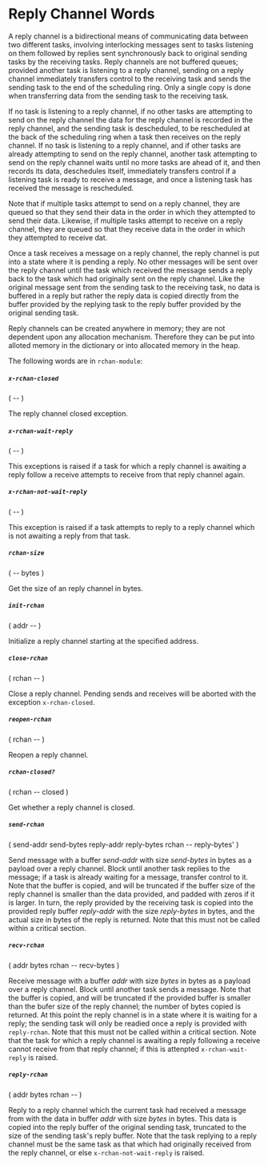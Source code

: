 # Reply Channel Words

A reply channel is a bidirectional means of communicating data between two different tasks, involving interlocking messages sent to tasks listening on them followed by replies sent synchronously back to original sending tasks by the receiving tasks. Reply channels are not buffered queues; provided another task is listening to a reply channel, sending on a reply channel immediately transfers control to the receiving task and sends the sending task to the end of the scheduling ring. Only a single copy is done when transferring data from the sending task to the receiving task.

If no task is listening to a reply channel, if no other tasks are attempting to send on the reply channel the data for the reply channel is recorded in the reply channel, and the sending task is descheduled, to be rescheduled at the back of the scheduling ring when a task then receives on the reply channel. If no task is listening to a reply channel, and if other tasks are already attempting to send on the reply channel, another task attempting to send on the reply channel waits until no more tasks are ahead of it, and then records its data, deschedules itself, immediately transfers control if a listening task is ready to receive a message, and once a listening task has received the message is rescheduled.

Note that if multiple tasks attempt to send on a reply channel, they are queued so that they send their data in the order in which they attempted to send their data. Likewise, if multiple tasks attempt to receive on a reply channel, they are queued so that they receive data in the order in which they attempted to receive dat.

Once a task receives a message on a reply channel, the reply channel is put into a state where it is pending a reply. No other messages will be sent over the reply channel until the task which received the message sends a reply back to the task which had originally sent on the reply channel. Like the original message sent from the sending task to the receiving task, no data is buffered in a reply but rather the reply data is copied directly from the buffer provided by the replying task to the reply buffer provided by the original sending task.

Reply channels can be created anywhere in memory; they are not dependent upon any allocation mechanism. Therefore they can be put into alloted memory in the dictionary or into allocated memory in the heap.

The following words are in `rchan-module`:

##### `x-rchan-closed`
( -- )

The reply channel closed exception.

##### `x-rchan-wait-reply`
( -- )

This exceptions is raised if a task for which a reply channel is awaiting a reply follow a receive attempts to receive from that reply channel again. 

##### `x-rchan-not-wait-reply`
( -- )

This exception is raised if a task attempts to reply to a reply channel which is not awaiting a reply from that task.

##### `rchan-size`
( -- bytes )

Get the size of an reply channel in bytes.

##### `init-rchan`
( addr -- )

Initialize a reply channel starting at the specified address.

##### `close-rchan`
( rchan -- )

Close a reply channel. Pending sends and receives will be aborted with the exception `x-rchan-closed`.

##### `reopen-rchan`
( rchan -- )

Reopen a reply channel.

##### `rchan-closed?`
( rchan -- closed )

Get whether a reply channel is closed.

##### `send-rchan`
( send-addr send-bytes reply-addr reply-bytes rchan -- reply-bytes' )

Send message with a buffer *send-addr* with size *send-bytes* in bytes as a payload over a reply channel. Block until another task replies to the message; if a task is already waiting for a message, transfer control to it. Note that the buffer is copied, and will be truncated if the buffer size of the reply channel is smaller than the data provided, and padded with zeros if it is larger. In turn, the reply provided by the receiving task is copied into the provided reply buffer *reply-addr* with the size *reply-bytes* in bytes, and the actual size in bytes of the reply is returned. Note that this must not be called within a critical section.

##### `recv-rchan`
( addr bytes rchan -- recv-bytes )

Receive message with a buffer *addr* with size *bytes* in bytes as a payload over a reply channel. Block until another task sends a message. Note that the buffer is copied, and will be truncated if the provided buffer is smaller than the bufer size of the reply channel; the number of bytes copied is returned. At this point the reply channel is in a state where it is waiting for a reply; the sending task will only be readied once a reply is provided with `reply-rchan`. Note that this must not be called within a critical section. Note that the task for which a reply channel is awaiting a reply following a receive cannot receive from that reply channel; if this is attenpted `x-rchan-wait-reply` is raised.

##### `reply-rchan`
( addr bytes rchan -- )

Reply to a reply channel which the current task had received a message from with the data in buffer *addr* with size *bytes* in bytes. This data is copied into the reply buffer of the original sending task, truncated to the size of the sending task's reply buffer. Note that the task replying to a reply channel must be the same task as that which had originally received from the reply channel, or else `x-rchan-not-wait-reply` is raised.
